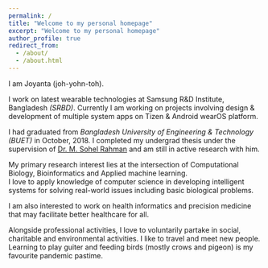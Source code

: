 ```yaml
---
permalink: /
title: "Welcome to my personal homepage"
excerpt: "Welcome to my personal homepage"
author_profile: true
redirect_from: 
  - /about/
  - /about.html
---
```


I am Joyanta (joh-yohn-toh). <be>
 <p>
I work on latest wearable technologies at Samsung R&D Institute, Bangladesh <em>(SRBD)</em>. Currently I am working on projects involving design & development of multiple system apps on Tizen & Android wearOS platform.</p>
   <p>
I had graduated from <em>Bangladesh University of Engineering & Technology (BUET)</em> in October, 2018. I completed my undergrad thesis under the
supervision of <a href="http://msrahman.buet.ac.bd/">Dr. M. Sohel Rahman</a> and am still in active research with him.</p>
  <p>
My primary research interest lies at the intersection of Computational Biology, Bioinformatics and Applied machine learning.  <br /> 
I love to apply knowledge of computer science in developing intelligent systems for solving real-world issues including basic biological problems.</p>
<p> I am also interested to work on health informatics and precision medicine that may facilitate better healthcare for all.</p>
<p>
Alongside professional activities, I love to voluntarily partake in social, charitable and environmental activities. I like to travel and meet new people. Learning to play guiter and feeding birds (mostly crows and pigeon) is my favourite pandemic pastime. </p>
